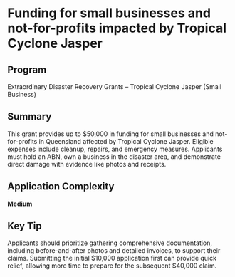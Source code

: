 # Funding for small businesses and not-for-profits impacted by Tropical Cyclone Jasper
  
## Program
Extraordinary Disaster Recovery Grants – Tropical Cyclone Jasper (Small Business)

## Summary
This grant provides up to $50,000 in funding for small businesses and not-for-profits in Queensland affected by Tropical Cyclone Jasper. Eligible expenses include cleanup, repairs, and emergency measures. Applicants must hold an ABN, own a business in the disaster area, and demonstrate direct damage with evidence like photos and receipts.

## Application Complexity
**Medium**

## Key Tip
Applicants should prioritize gathering comprehensive documentation, including before-and-after photos and detailed invoices, to support their claims. Submitting the initial $10,000 application first can provide quick relief, allowing more time to prepare for the subsequent $40,000 claim.
